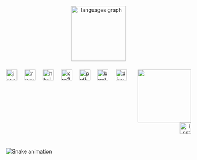 <h2 align="left"></h2>

###

<div align="center">
  <img src="https://github-readme-stats.vercel.app/api/top-langs?username=caalexandre&locale=pt-br&hide_title=false&layout=compact&card_width=320&langs_count=5&theme=aura&hide_border=true&custom_title=Linguagens Utilizadas" height="150" alt="languages graph"  />
</div>

###

<img align="right" height="145" src="https://external-content.duckduckgo.com/iu/?u=https%3A%2F%2Fmedia.giphy.com%2Fmedia%2FK5kfQExKk731K%2Fgiphy.gif&f=1&nofb=1&ipt=4bbf5ecb62e00c51e5bc6db380317b3e58579e5767053e3b3fbdc0efa4fada89&ipo=images"  />

###

<div align="left">
  <img src="https://cdn.jsdelivr.net/gh/devicons/devicon/icons/javascript/javascript-original.svg" height="30" alt="javascript logo"  />
  <img width="12" />
  <img src="https://cdn.jsdelivr.net/gh/devicons/devicon/icons/react/react-original.svg" height="30" alt="react logo"  />
  <img width="12" />
  <img src="https://cdn.jsdelivr.net/gh/devicons/devicon/icons/html5/html5-original.svg" height="30" alt="html5 logo"  />
  <img width="12" />
  <img src="https://cdn.jsdelivr.net/gh/devicons/devicon/icons/css3/css3-original.svg" height="30" alt="css3 logo"  />
  <img width="12" />
  <img src="https://cdn.jsdelivr.net/gh/devicons/devicon/icons/python/python-original.svg" height="30" alt="python logo"  />
  <img width="12" />
  <img src="https://cdn.jsdelivr.net/gh/devicons/devicon/icons/bootstrap/bootstrap-original.svg" height="30" alt="bootstrap logo"  />
  <img width="12" />
  <img src="https://cdn.jsdelivr.net/gh/devicons/devicon/icons/django/django-plain.svg" height="30" alt="django logo"  />
</div>

###

<br clear="both">

<div align="right">
  <img src="https://img.shields.io/static/v1?message=Instagram&logo=instagram&label=&color=E4405F&logoColor=white&labelColor=&style=for-the-badge" height="30" alt="instagram logo"  />
</div>

###

<br clear="both">

<img src="https://raw.githubusercontent.com/caalexandre/caalexandre/output/snake.svg" alt="Snake animation" />

###
